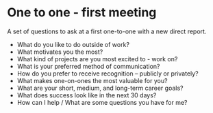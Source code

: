 # One to one - first meeting

A set of questions to ask at a first one-to-one with a new direct report.

- What do you like to do outside of work? 
- What motivates you the most?
- What kind of projects are you most excited to - work on?
- What is your preferred method of communication?
- How do you prefer to receive recognition – publicly or privately?
- What makes one-on-ones the most valuable for you?
- What are your short, medium, and long-term career goals?
- What does success look like in the next 30 days?
- How can I help / What are some questions you have for me?
